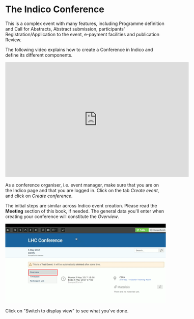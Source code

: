 # The Indico Conference

This is a complex event with many features, including Programme definition and Call for Abstracts, Abstract submission,
participants' Registration/Application to the event, e-payment facilities and publication Review.

The following video explains how to create a Conference in Indico and define its different components.

<iframe width="576" height="360" frameborder="0" src="https://cds.cern.ch/video/2264870?showTitle=true" allowfullscreen></iframe>


As a conference organiser, i.e. event manager, make sure that you are on the Indico page and that you are logged in.
Click on the tab _Create event_, and click on _Create conference_.

The initial steps are similar across Indico event creation. Please read the **Meeting** section of this book, if needed.
The general data you'll enter when creating your conference will constitute the _Overview_.

![](/assets/conference_overview.png)

Click on "Switch to display view" to see what you've done. 